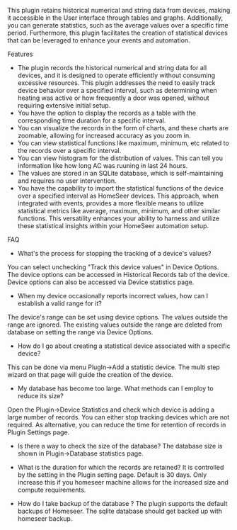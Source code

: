 This plugin retains historical numerical and string data from devices, making it accessible in the User interface through tables and graphs. Additionally, you can generate statistics, such as the average values over a specific time period. Furthermore, this plugin facilitates the creation of statistical devices that can be leveraged to enhance your events and automation.

Features
* The plugin records the historical numerical and string data for all devices, and it is designed to operate efficiently without consuming excessive resources. This plugin addresses the need to easily track device behavior over a specified interval, such as determining when heating was active or how frequently a door was opened, without requiring extensive initial setup.
* You have the option to display the records as a table with the corresponding time duration for a specific interval.
* You can visualize the records in the form of charts, and these charts are zoomable, allowing for increased accuracy as you zoom in.
* You can view statistical functions like maximum, minimum, etc related to the records over a specific interval.
* You can view histogram for the distribution of values. This can tell you information like how long AC was ruuning in last 24 hours.
* The values are stored in an SQLite database, which is self-maintaining and requires no user intervention.
* You have the capability to import the statistical functions of the device over a specified interval as HomeSeer devices. This approach, when integrated with events, provides a more flexible means to utilize statistical metrics like average, maximum, minimum, and other similar functions. This versatility enhances your ability to harness and utilize these statistical insights within your HomeSeer automation setup.
  

FAQ
* What's the process for stopping the tracking of a device's values?

You can select unchecking "Track this device values" in Device Options. The device options can be accessed in Historical Records tab of the device. Device options can also be accessed via Device statistics page. 

* When my device occasionally reports incorrect values, how can I establish a valid range for it?

The device's range can be set using device options. The values outside the range are ignored. The existing values outside the range are deleted from database on setting the range via Device Options.

* How do I go about creating a statistical device associated with a specific device?

This can be done via menu PlugIn->Add a statistic device. The multi step wizard on that page will guide the creation of the device. 

* My database has become too large. What methods can I employ to reduce its size?

Open the Plugin->Device Statistics and check which device is adding a large number of records. You can either stop tracking devices which are not required. As alternative, you can reduce the time for retention of records in Plugin Settings page.

* Is there a way to check the size of the database?
The database size is shown in Plugin->Database statistics page.

* What is the duration for which the records are retained?
It is controlled by the setting in the Plugin setting page. Default is 30 days. Only increase this if you homeseer machine allows for the increased size and compute requirements.

* How do I take backup of the database ?
The plugin supports the default backups of Homeseer. The sqlite database should get backed up with homeseer backup.

    
